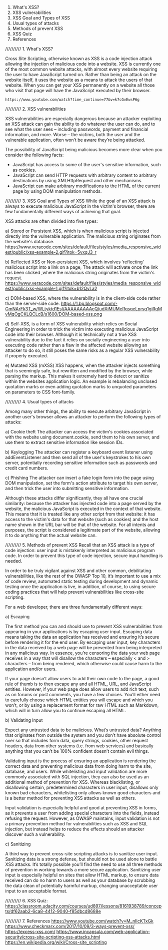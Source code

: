 1.  What's XSS?
2.  XSS vulnerabilities
3.  XSS Goal and Types of XSS
4.  Usual types of attacks
5.  Methods of prevent XSS
6.  XSS Quiz
7.  References

////////// 1. What's XSS?

Cross Site Scripting, otherwise known as XSS is a code injection attack allowing the injection of malicious code into a website.
XSS is currently one of the most common website attacks, with almost every website requiring the user to have JavaScript turned on.
Rather than being an attack on the website itself, it uses the website as a means to attack the users of that website.
When you can get your XSS permanently on a website all those who visit that page will have the JavaScript executed by their browser.

    https://www.youtube.com/watch?time_continue=77&v=k7cGvEwsP6g

////////// 2. XSS vulnerabilities

XSS vulnerabilities are especially dangerous because an attacker exploiting an XSS attack can gain the ability to do whatever the user can do, and to see what the user sees – including passwords, payment and financial information, and more. Worse – the victims, both the user and the vulnerable application, often won’t be aware they’re being attacked.

The possibility of JavaScript being malicious becomes more clear when you consider the following facts:

- JavaScript has access to some of the user's sensitive information, such as cookies.
- JavaScript can send HTTP requests with arbitrary content to arbitrary destinations by using XMLHttpRequest and other mechanisms.
- JavaScript can make arbitrary modifications to the HTML of the current page by using DOM manipulation methods.

////////// 3. XSS Goal and Types of XSS
While the goal of an XSS attack is always to execute malicious JavaScript in the victim's browser, there are few fundamentally different ways of achieving that goal.

XSS attacks are often divided into five types:

a) Stored or Persistent XSS, which is when malicious script is injected directly into the vulnerable application. The malicious string originates from the website's database.
https://www.veracode.com/sites/default/files/styles/media_responsive_widest/public/xss-example-2.gif?itok=5vxqJ3_r

b) Reflected XSS or Non-persistent XSS, which involves ‘reflecting’ malicious script into a link on a page, The attack will activate once the link has been clicked ,where the malicious string originates from the victim's request.
https://www.veracode.com/sites/default/files/styles/media_responsive_widest/public/xss-example-1.gif?itok=b12QvLa2

c) DOM-based XSS, where the vulnerability is in the client-side code rather than the server-side code.
https://1.bp.blogspot.com/-GmNArFk3T_w/WLtyktd1EsI/AAAAAAAAAcQ/udXiMUMeRqsqeLprsq1giRqMvMqOgCKLQCLcB/s1600/DOM-based-xss.png

d) Self-XSS, is a form of XSS vulnerability which relies on Social Engineering in order to trick the victim into executing malicious JavaScript code into their browser. Although it is technically not a true XSS vulnerability due to the fact it relies on socially engineering a user into executing code rather than a flaw in the affected website allowing an attacker to do so, it still poses the same risks as a regular XSS vulnerability if properly executed.

e) Mutated XSS (mXSS) XSS happens, when the attacker injects something that is seemingly safe, but rewritten and modified by the browser, while parsing the markup. This makes it extremely hard to detect or sanitize within the websites application logic. An example is rebalancing unclosed quotation marks or even adding quotation marks to unquoted parameters on parameters to CSS font-family.

////////// 4. Usual types of attacks

Among many other things, the ability to execute arbitrary JavaScript in another user's browser allows an attacker to perform the following types of attacks:

a) Cookie theft
The attacker can access the victim's cookies associated with the website using document.cookie, send them to his own server, and use them to extract sensitive information like session IDs.

b) Keylogging
The attacker can register a keyboard event listener using addEventListener and then send all of the user's keystrokes to his own server, potentially recording sensitive information such as passwords and credit card numbers.

c) Phishing
The attacker can insert a fake login form into the page using DOM manipulation, set the form's action attribute to target his own server, and then trick the user into submitting sensitive information.

Although these attacks differ significantly, they all have one crucial similarity: because the attacker has injected code into a page served by the website, the malicious JavaScript is executed in the context of that website. This means that it is treated like any other script from that website: it has access to the victim's data for that website (such as cookies) and the host name shown in the URL bar will be that of the website. For all intents and purposes, the script is considered a legitimate part of the website, allowing it to do anything that the actual website can.

////////// 5. Methods of prevent XSS
Recall that an XSS attack is a type of code injection: user input is mistakenly interpreted as malicious program code. In order to prevent this type of code injection, secure input handling is needed.

In order to be truly vigilant against XSS and other common, debilitating vulnerabilities, like the rest of the OWASP Top 10, it’s important to use a mix of code review, automated static testing during development and dynamic testing once the application is live, in addition, of course, to using secure coding practices that will help prevent vulnerabilities like cross-site scripting.

For a web developer, there are three fundamentally different ways:

a) Escaping

The first method you can and should use to prevent XSS vulnerabilities from appearing in your applications is by escaping user input. Escaping data means taking the data an application has received and ensuring it’s secure before rendering it for the end user. By escaping user input, key characters in the data received by a web page will be prevented from being interpreted in any malicious way. In essence, you’re censoring the data your web page receives in a way that will disallow the characters – especially < and > characters – from being rendered, which otherwise could cause harm to the application and/or users.

If your page doesn’t allow users to add their own code to the page, a good rule of thumb is to then escape any and all HTML, URL, and JavaScript entities. However, if your web page does allow users to add rich text, such as on forums or post comments, you have a few choices. You’ll either need to carefully choose which HTML entities you will escape and which you won’t, or by using a replacement format for raw HTML such as Markdown, which will in turn allow you to continue escaping all HTML.

b) Validating Input

Expect any untrusted data to be malicious. What’s untrusted data? Anything that originates from outside the system and you don’t have absolute control over so that includes form data, query strings, cookies, other request headers, data from other systems (i.e. from web services) and basically anything that you can’t be 100% confident doesn’t contain evil things.

Validating input is the process of ensuring an application is rendering the correct data and preventing malicious data from doing harm to the site, database, and users. While whitelisting and input validation are more commonly associated with SQL injection, they can also be used as an additional method of prevention for XSS. Whereas blacklisting, or disallowing certain, predetermined characters in user input, disallows only known bad characters, whitelisting only allows known good characters and is a better method for preventing XSS attacks as well as others.

Input validation is especially helpful and good at preventing XSS in forms, as it prevents a user from adding special characters into the fields, instead refusing the request. However, as OWASP maintains, input validation is not a primary prevention method for vulnerabilities such as XSS and SQL injection, but instead helps to reduce the effects should an attacker discover such a vulnerability.

c) Sanitizing

A third way to prevent cross-site scripting attacks is to sanitize user input. Sanitizing data is a strong defense, but should not be used alone to battle XSS attacks. It’s totally possible you’ll find the need to use all three methods of prevention in working towards a more secure application. Sanitizing user input is especially helpful on sites that allow HTML markup, to ensure data received can do no harm to users as well as your database by scrubbing the data clean of potentially harmful markup, changing unacceptable user input to an acceptable format.

////////// 6. XSS Quiz: https://classroom.udacity.com/courses/ud897/lessons/8161938789/concepts/df62aab2-6ca8-4412-9040-f85dbcd8688e

////////// 7. References
https://www.youtube.com/watch?v=M_nIIcKTxGk
https://www.checkmarx.com/2017/10/09/3-ways-prevent-xss/
https://excess-xss.com/
https://www.incapsula.com/web-application-security/cross-site-scripting-xss-attacks.html
https://en.wikipedia.org/wiki/Cross-site_scripting
